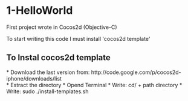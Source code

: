 1-HelloWorld
============

First project wrote in Cocos2d (Objective-C) <br>

<p>
  To start writing this code I must install 'cocos2d template' <br>
  
  <h2> To Instal cocos2d template</h2>
  * Download the last version from:
    <url>http://code.google.com/p/cocos2d-iphone/downloads/list</url> <br>
  * Estract the directory
  * Opend Terminal
  * Write: cd/ + path directory
  * Write: sudo ./install-templates.sh
  
